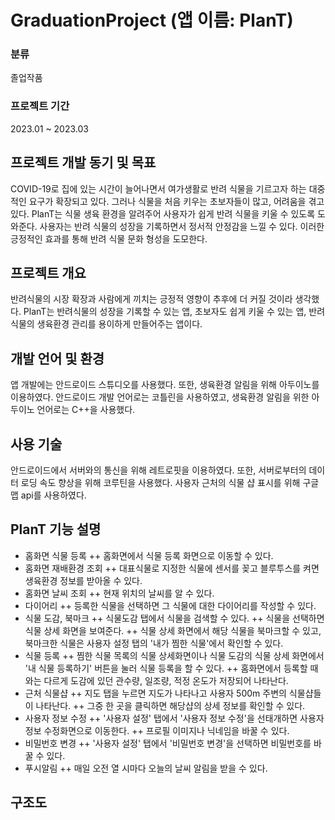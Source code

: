 # GraduationProject (앱 이름: PlanT)
### 분류
졸업작품
### 프로젝트 기간
2023.01 ~ 2023.03

## 프로젝트 개발 동기 및 목표
COVID-19로 집에 있는 시간이 늘어나면서 여가생활로 반려 식물을 기르고자 하는 대중적인 요구가 확장되고 있다. 그러나 식물을 처음 키우는 초보자들이 많고, 어려움을 겪고 있다. PlanT는 식물 생육 환경을 알려주어 사용자가 쉽게 반려 식물을 키울 수 있도록 도와준다. 사용자는 반려 식물의 성장을 기록하면서 정서적 안정감을 느낄 수 있다. 이러한 긍정적인 효과를 통해 반려 식물 문화 형성을 도모한다.

## 프로젝트 개요
반려식물의 시장 확장과 사람에게 끼치는 긍정적 영향이 추후에 더 커질 것이라 생각했다. PlanT는 반려식물의 성장을 기록할 수 있는 앱, 초보자도 쉽게 키울 수 있는 앱, 반려식물의 생육환경 관리를 용이하게 만들어주는 앱이다.

## 개발 언어 및 환경
앱 개발에는 안드로이드 스튜디오를 사용했다. 또한, 생육환경 알림을 위해 아두이노를 이용하였다.  안드로이드 개발 언어로는 코틀린을 사용하였고, 생육환경 알림을 위한 아두이노 언어로는 C++을 사용했다.

## 사용 기술
안드로이드에서 서버와의 통신을 위해 레트로핏을 이용하였다. 또한, 서버로부터의 데이터 로딩 속도 향상을 위해 코루틴을 사용했다. 사용자 근처의 식물 샵 표시를 위해 구글 맵 api를 사용하였다.

## PlanT 기능 설명
+ 홈화면 식물 등록
  ++ 홈화면에서 식물 등록 화면으로 이동할 수 있다.
+ 홈화면 재배환경 조회
  ++ 대표식물로 지정한 식물에 센서를 꽂고 블루투스를 켜면 생육환경 정보를 받아올 수 있다.
+ 홈화면 날씨 조회
  ++ 현재 위치의 날씨를 알 수 있다.
+ 다이어리
  ++ 등록한 식물을 선택하면 그 식물에 대한 다이어리를 작성할 수 있다.
+ 식물 도감, 북마크
  ++ 식물도감 탭에서 식물을 검색할 수 있다.
  ++ 식물을 선택하면 식물 상세 화면을 보여준다.
  ++ 식물 상세 화면에서 해당 식물을 북마크할 수 있고, 북마크한 식물은 사용자 설정 탭의 '내가 찜한 식물'에서 확인할 수 있다.
+ 식물 등록
  ++ 찜한 식물 목록의 식물 상세화면이나 식물 도감의 식물 상세 화면에서 '내 식물 등록하기' 버튼을 눌러 식물 등록을 할 수 있다.
  ++ 홈화면에서 등록할 때와는 다르게 도감에 있던 관수량, 일조량, 적정 온도가 저장되어 나타난다.
+ 근처 식물샵
  ++ 지도 탭을 누르면 지도가 나타나고 사용자 500m 주변의 식물샵들이 나타난다.
  ++ 그중 한 곳을 클릭하면 해당샵의 상세 정보를 확인할 수 있다.
+ 사용자 정보 수정
  ++ '사용자 설정' 탭에서 '사용자 정보 수정'을 선태개하면 사용자 정보 수정화면으로 이동한다.
  ++ 프로필 이미지나 닉네임을 바꿀 수 있다.
+ 비밀번호 변경
  ++ '사용자 설정' 탭에서 '비밀번호 변경'을 선택하면 비밀번호를 바꿀 수 있다.
+ 푸시알림
  ++ 매일 오전 열 시마다 오늘의 날씨 알림을 받을 수 있다.

## 구조도
